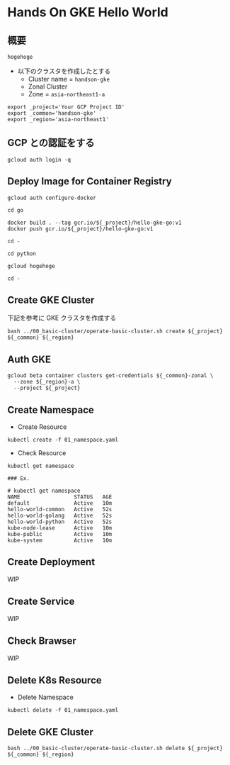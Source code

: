# Hands On GKE Hello World

## 概要

```
hogehoge
```

+ 以下のクラスタを作成したとする
  + Cluster name = `handson-gke`
  + Zonal Cluster
  + Zone = `asia-northeast1-a`

```
export _project='Your GCP Project ID'
export _common='handson-gke'
export _region='asia-northeast1'
```


## GCP との認証をする

```
gcloud auth login -q
```

## Deploy Image for Container Registry

```
gcloud auth configure-docker
```
```
cd go

docker build . --tag gcr.io/${_project}/hello-gke-go:v1
docker push gcr.io/${_project}/hello-gke-go:v1

cd -
```
```
cd python
```
```
gcloud hogehoge
```
```
cd -
```

## Create GKE Cluster

下記を参考に GKE クラスタを作成する


```
bash ../00_basic-cluster/operate-basic-cluster.sh create ${_project} ${_common} ${_region}
```

## Auth GKE

```
gcloud beta container clusters get-credentials ${_common}-zonal \
  --zone ${_region}-a \
  --project ${_project}
```

## Create Namespace

+ Create Resource

```
kubectl create -f 01_namespace.yaml
```

+ Check Resource

```
kubectl get namespace
```
```
### Ex.

# kubectl get namespace
NAME                 STATUS   AGE
default              Active   10m
hello-world-common   Active   52s
hello-world-golang   Active   52s
hello-world-python   Active   52s
kube-node-lease      Active   10m
kube-public          Active   10m
kube-system          Active   10m
```

## Create Deployment

WIP

## Create Service

WIP

## Check Brawser

WIP

## Delete K8s Resource

+ Delete Namespace

```
kubectl delete -f 01_namespace.yaml
```

## Delete GKE Cluster

```
bash ../00_basic-cluster/operate-basic-cluster.sh delete ${_project} ${_common} ${_region}
```
